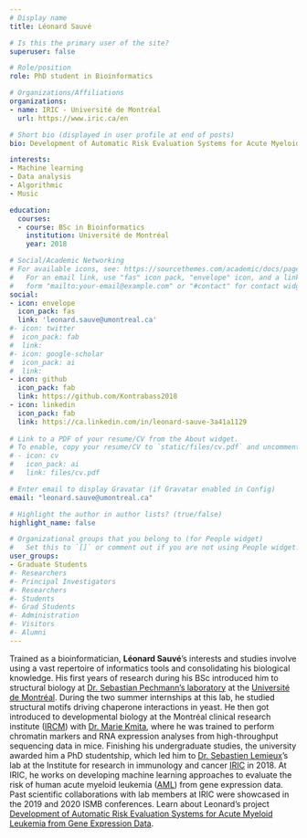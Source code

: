 ```yaml
---
# Display name
title: Léonard Sauvé

# Is this the primary user of the site?
superuser: false

# Role/position
role: PhD student in Bioinformatics

# Organizations/Affiliations
organizations:
- name: IRIC - Université de Montréal
  url: https://www.iric.ca/en

# Short bio (displayed in user profile at end of posts)
bio: Development of Automatic Risk Evaluation Systems for Acute Myeloid Leukemia from Gene Expression Data 

interests:
- Machine learning
- Data analysis
- Algorithmic
- Music

education:
  courses:
  - course: BSc in Bioinformatics
    institution: Université de Montréal
    year: 2018

# Social/Academic Networking
# For available icons, see: https://sourcethemes.com/academic/docs/page-builder/#icons
#   For an email link, use "fas" icon pack, "envelope" icon, and a link in the
#   form "mailto:your-email@example.com" or "#contact" for contact widget.
social:
- icon: envelope
  icon_pack: fas
  link: 'leonard.sauve@umontreal.ca'
#- icon: twitter
#  icon_pack: fab
#  link: 
#- icon: google-scholar
#  icon_pack: ai
#  link: 
- icon: github
  icon_pack: fab
  link: https://github.com/Kontrabass2018
- icon: linkedin
  icon_pack: fab
  link: https://ca.linkedin.com/in/leonard-sauve-3a41a1129
  
# Link to a PDF of your resume/CV from the About widget.
# To enable, copy your resume/CV to `static/files/cv.pdf` and uncomment the lines below.
# - icon: cv
#   icon_pack: ai
#   link: files/cv.pdf

# Enter email to display Gravatar (if Gravatar enabled in Config)
email: "leonard.sauve@umontreal.ca"

# Highlight the author in author lists? (true/false)
highlight_name: false

# Organizational groups that you belong to (for People widget)
#   Set this to `[]` or comment out if you are not using People widget.
user_groups:
- Graduate Students
#- Researchers
#- Principal Investigators
#- Researchers
#- Students
#- Grad Students
#- Administration
#- Visitors
#- Alumni
---
```


Trained as a bioinformatician, **Léonard Sauvé**’s interests and studies involve using a vast repertoire of informatics tools and consolidating his biological knowledge. His first years of research during his BSc introduced him to structural biology at [Dr. Sebastian Pechmann’s laboratory](https://recherche.umontreal.ca/en/nos-chercheurs/repertoire-des-professeurs/chercheur/is/in19806/) at the [Université de Montréal](https://www.umontreal.ca/en/). During the two summer internships at this lab, he studied structural motifs driving chaperone interactions in yeast. He then got introduced to developmental biology at the Montréal clinical research institute ([IRCM](https://ircm.qc.ca/en)) with [Dr. Marie Kmita](https://ircm.qc.ca/en/research/neurobiology-and-development/genetics-and-development), where he was trained to perform chromatin markers and RNA expression analyses from high-throughput sequencing data in mice. Finishing his undergraduate studies, the university awarded him a PhD studentship, which led him to [Dr. Sebastien Lemieux](/author/sebastien-lemieux/)’s lab at the Institute for research in immunology and cancer [IRIC](https://www.iric.ca/en) in 2018. At IRIC, he works on developing machine learning approaches to evaluate the risk of human acute myeloid leukemia ([AML](https://www.cancer.ca/en/cancer-information/cancer-type/leukemia-acute-myelogenous-aml/acute-myelogenous-leukemia/?region=on)) from gene expression data. Past scientific collaborations with lab members at IRIC were showcased in the 2019 and 2020 ISMB conferences. Learn about Leonard’s project [Development of Automatic Risk Evaluation Systems for Acute Myeloid Leukemia from Gene Expression Data](/project/leonard-sauve-pr).
